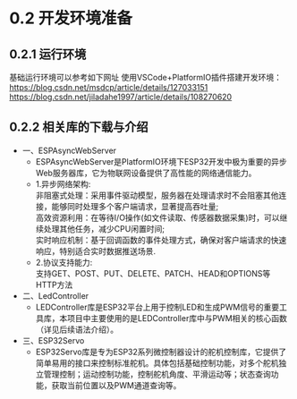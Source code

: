 # 0.2 开发环境准备

## 0.2.1 运行环境

基础运行环境可以参考如下网址 使用VSCode+PlatformIO插件搭建开发环境：
https://blog.csdn.net/msdcp/article/details/127033151
https://blog.csdn.net/jiladahe1997/article/details/108270620
## 0.2.2 相关库的下载与介绍


- 一、ESPAsyncWebServer
  * ESPAsyncWebServer是PlatformIO环境下ESP32开发中极为重要的异步Web服务器库，它为物联网设备提供了高性能的网络通信能力。
  * 1.异步网络架构:
  <br>非阻塞式处理​​：采用事件驱动模型，服务器在处理请求时不会阻塞其他连接，能够同时处理多个客户端请求，显著提高吞吐量;
  <br>高效资源利用​​：在等待I/O操作(如文件读取、传感器数据采集)时，可以继续处理其他任务，减少CPU闲置时间;
  <br>实时响应机制​​：基于回调函数的事件处理方式，确保对客户端请求的快速响应，特别适合实时数据推送场景.
  * 2.协议支持能力:
  <br>支持GET、POST、PUT、DELETE、PATCH、HEAD和OPTIONS等HTTP方法
- 二、LedController
  * LEDController库是ESP32平台上用于控制LED和生成PWM信号的重要工具库，本项目中主要使用的是LEDController库中与PWM相关的核心函数（详见后续语法介绍）。
- 三、ESP32Servo
  * ESP32Servo库是专为ESP32系列微控制器设计的舵机控制库，它提供了简单易用的接口来控制标准舵机。具体包括基础控制功能，对多个舵机独立管理控制；运动控制功能，控制舵机角度、平滑运动等；状态查询功能，获取当前位置以及PWM通道查询等。
